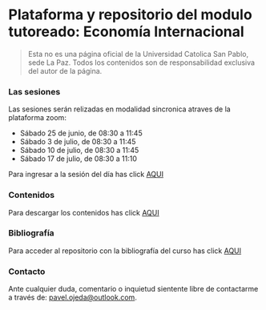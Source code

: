 # Plataforma y repositorio del modulo tutoreado: Economía Internacional

> Esta no es una página oficial de la Universidad Catolica San Pablo, sede La Paz. Todos los contenidos son de responsabilidad exclusiva del autor de la página.

### Las sesiones 
Las sesiones serán relizadas en modalidad sincronica atraves de la plataforma zoom:


- Sábado 25 de junio,  de 08:30 a 11:45
- Sábado 3  de julio,  de 08:30 a 11:45
- Sábado 10 de julio,  de 08:30 a 11:45 
- Sábado 17 de julio,  de 08:30 a 11:10


Para ingresar a la sesión del día has click [AQUI]()


### Contenidos
Para descargar los contenidos has click [AQUI]()


### Bibliografía
Para acceder al repositorio con la bibliografía del curso has click [AQUI]()


### Contacto
Ante cualquier duda, comentario o inquietud sientente libre de contactarme a través de: pavel.ojeda@outlook.com.


